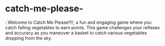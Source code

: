 # catch-me-please-
: Welcome to Catch Me Please!!!!, a fun and engaging game where you catch falling vegetables to earn points. This game challenges your reflexes and accuracy as you maneuver a basket to catch various vegetables dropping from the sky.  
